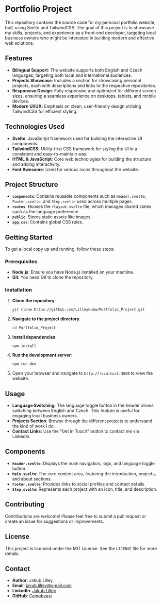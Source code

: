 # Portfolio Project

This repository contains the source code for my personal portfolio website, built using Svelte and TailwindCSS. The goal of this project is to showcase my skills, projects, and experience as a front-end developer, targeting local business owners who might be interested in building modern and effective web solutions.

## Features

- **Bilingual Support**: The website supports both English and Czech languages, targeting both local and international audiences.
- **Projects Showcase**: Includes a section for showcasing personal projects, each with descriptions and links to the respective repositories.
- **Responsive Design**: Fully responsive and optimized for different screen sizes, ensuring a seamless experience on desktops, tablets, and mobile devices.
- **Modern UI/UX**: Emphasis on clean, user-friendly design utilizing TailwindCSS for efficient styling.

## Technologies Used

- **Svelte**: JavaScript framework used for building the interactive UI components.
- **TailwindCSS**: Utility-first CSS framework for styling the UI in a consistent and easy-to-maintain way.
- **HTML & JavaScript**: Core web technologies for building the structure and adding interactivity.
- **Font Awesome**: Used for various icons throughout the website.

## Project Structure

- **`components`**: Contains reusable components such as `Header.svelte`, `Footer.svelte`, and `Step.svelte` used across multiple pages.
- **`routes`**: Houses the `+layout.svelte` file, which manages shared states such as the language preference.
- **`public`**: Stores static assets like images.
- **`app.css`**: Contains global CSS rules.

## Getting Started

To get a local copy up and running, follow these steps:

### Prerequisites

- **Node.js**: Ensure you have Node.js installed on your machine.
- **Git**: You need Git to clone the repository.

### Installation

1. **Clone the repository**:
   ```sh
   git clone https://github.com/Lilleykuba/Portfolio_Project.git
   ```

2. **Navigate to the project directory**:
   ```sh
   cd Portfolio_Project
   ```

3. **Install dependencies**:
   ```sh
   npm install
   ```

4. **Run the development server**:
   ```sh
   npm run dev
   ```

5. Open your browser and navigate to `http://localhost:3000` to view the website.

## Usage

- **Language Switching**: The language toggle button in the header allows switching between English and Czech. This feature is useful for engaging local business owners.
- **Projects Section**: Browse through the different projects to understand the kind of work I do.
- **Contact Links**: Use the "Get in Touch" button to contact me via LinkedIn.

## Components

- **`Header.svelte`**: Displays the main navigation, logo, and language toggle button.
- **`Main.svelte`**: The core content area, featuring the introduction, projects, and about sections.
- **`Footer.svelte`**: Provides links to social profiles and contact details.
- **`Step.svelte`**: Represents each project with an icon, title, and description.

## Contributing

Contributions are welcome! Please feel free to submit a pull request or create an issue for suggestions or improvements.

## License

This project is licensed under the MIT License. See the `LICENSE` file for more details.

## Contact

- **Author**: Jakub Lilley
- **Email**: [jakub.lilley@gmail.com](mailto:jakub.lilley@gmail.com)
- **LinkedIn**: [Jakub Lilley](https://www.linkedin.com/in/jakub-lilley/)
- **GitHub**: [Camobeast](https://github.com/Camobeast)

